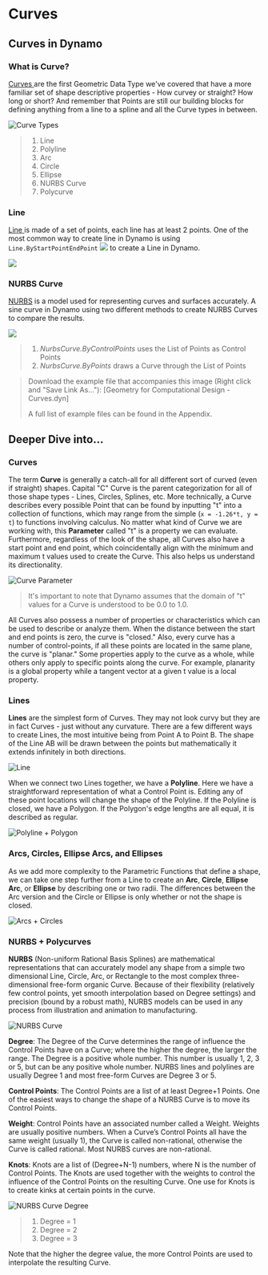 # Curves

## Curves in Dynamo

### What is Curve?

[Curves ](5-4\_curves.md#curve)are the first Geometric Data Type we've covered that have a more familiar set of shape descriptive properties - How curvey or straight? How long or short? And remember that Points are still our building blocks for defining anything from a line to a spline and all the Curve types in between.

![Curve Types](../../.gitbook/assets/CurveTypes.jpg)

> 1. Line
> 2. Polyline
> 3. Arc
> 4. Circle
> 5. Ellipse
> 6. NURBS Curve
> 7. Polycurve

### Line

[Line ](5-4\_curves.md#lines)is made of a set of points, each line has at least 2 points. One of the most common way to create line in Dynamo is using `Line.ByStartPointEndPoint` ![](<../../.gitbook/assets/Line by start point end point.jpg>) to create a Line in Dynamo.&#x20;

![](<../../.gitbook/assets/curves - line by start point end point.jpg>)

### NURBS Curve&#x20;

[NURBS](5-4\_curves.md#nurbs-+-polycurves) is a model used for representing curves and surfaces accurately. A sine curve in Dynamo using two different methods to create NURBS Curves to compare the results.

![](<../../.gitbook/assets/curves - Nurbs Curves.jpg>)

> 1. _NurbsCurve.ByControlPoints_ uses the List of Points as Control Points
> 2. _NurbsCurve.ByPoints_ draws a Curve through the List of Points

> Download the example file that accompanies this image (Right click and "Save Link As..."): \[Geometry for Computational Design - Curves.dyn]
>
> A full list of example files can be found in the Appendix.

## Deeper Dive into...

### Curves

The term **Curve** is generally a catch-all for all different sort of curved (even if straight) shapes. Capital "C" Curve is the parent categorization for all of those shape types - Lines, Circles, Splines, etc. More technically, a Curve describes every possible Point that can be found by inputting "t" into a collection of functions, which may range from the simple (`x = -1.26*t, y = t`) to functions involving calculus. No matter what kind of Curve we are working with, this **Parameter** called "t" is a property we can evaluate. Furthermore, regardless of the look of the shape, all Curves also have a start point and end point, which coincidentally align with the minimum and maximum t values used to create the Curve. This also helps us understand its directionality.

![Curve Parameter](../../.gitbook/assets/CurveParameter.jpg)

> It's important to note that Dynamo assumes that the domain of "t" values for a Curve is understood to be 0.0 to 1.0.

All Curves also possess a number of properties or characteristics which can be used to describe or analyze them. When the distance between the start and end points is zero, the curve is "closed." Also, every curve has a number of control-points, if all these points are located in the same plane, the curve is "planar." Some properties apply to the curve as a whole, while others only apply to specific points along the curve. For example, planarity is a global property while a tangent vector at a given t value is a local property.

### Lines

**Lines** are the simplest form of Curves. They may not look curvy but they are in fact Curves - just without any curvature. There are a few different ways to create Lines, the most intuitive being from Point A to Point B. The shape of the Line AB will be drawn between the points but mathematically it extends infinitely in both directions.

![Line](../../.gitbook/assets/Line.jpg)

When we connect two Lines together, we have a **Polyline**. Here we have a straightforward representation of what a Control Point is. Editing any of these point locations will change the shape of the Polyline. If the Polyline is closed, we have a Polygon. If the Polygon's edge lengths are all equal, it is described as regular.

![Polyline + Polygon](../../.gitbook/assets/Polyline.jpg)

### Arcs, Circles, Ellipse Arcs, and Ellipses

As we add more complexity to the Parametric Functions that define a shape, we can take one step further from a Line to create an **Arc**, **Circle**, **Ellipse Arc**, or **Ellipse** by describing one or two radii. The differences between the Arc version and the Circle or Ellipse is only whether or not the shape is closed.

![Arcs + Circles](../../.gitbook/assets/Arcs+Circles.jpg)

### NURBS + Polycurves

**NURBS** (Non-uniform Rational Basis Splines) are mathematical representations that can accurately model any shape from a simple two dimensional Line, Circle, Arc, or Rectangle to the most complex three-dimensional free-form organic Curve. Because of their flexibility (relatively few control points, yet smooth interpolation based on Degree settings) and precision (bound by a robust math), NURBS models can be used in any process from illustration and animation to manufacturing.

![NURBS Curve](../../.gitbook/assets/NURBScurve.jpg)

**Degree**: The Degree of the Curve determines the range of influence the Control Points have on a Curve; where the higher the degree, the larger the range. The Degree is a positive whole number. This number is usually 1, 2, 3 or 5, but can be any positive whole number. NURBS lines and polylines are usually Degree 1 and most free-form Curves are Degree 3 or 5.

**Control Points**: The Control Points are a list of at least Degree+1 Points. One of the easiest ways to change the shape of a NURBS Curve is to move its Control Points.

**Weight**: Control Points have an associated number called a Weight. Weights are usually positive numbers. When a Curve’s Control Points all have the same weight (usually 1), the Curve is called non-rational, otherwise the Curve is called rational. Most NURBS curves are non-rational.

**Knots**: Knots are a list of (Degree+N-1) numbers, where N is the number of Control Points. The Knots are used together with the weights to control the influence of the Control Points on the resulting Curve. One use for Knots is to create kinks at certain points in the curve.

![NURBS Curve Degree](../../.gitbook/assets/NURBScurve\_Degree.jpg)

> 1. Degree = 1
> 2. Degree = 2
> 3. Degree = 3

Note that the higher the degree value, the more Control Points are used to interpolate the resulting Curve.

